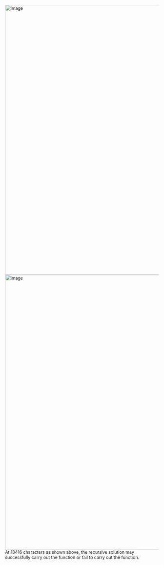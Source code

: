 <img width="884" alt="image" src="https://github.com/Edwardandi/DataStructures_ForumWeek6/assets/144869676/6bdb425d-364f-4fc3-8299-8be62b69a0aa">
<img width="900" alt="image" src="https://github.com/Edwardandi/DataStructures_ForumWeek6/assets/144869676/9c9ecc10-1713-422e-bee0-fbe9e79c7af0">
<br>
At 18416 characters as shown above, the recursive solution may successfully carry out the function or fail to carry out the function.
